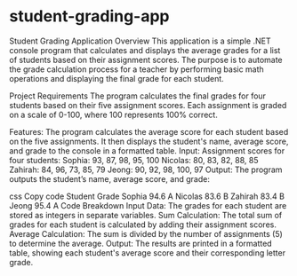 # student-grading-app
Student Grading Application
Overview
This application is a simple .NET console program that calculates and displays the average grades for a list of students based on their assignment scores. The purpose is to automate the grade calculation process for a teacher by performing basic math operations and displaying the final grade for each student.

Project Requirements
The program calculates the final grades for four students based on their five assignment scores. Each assignment is graded on a scale of 0-100, where 100 represents 100% correct.

Features:
The program calculates the average score for each student based on the five assignments.
It then displays the student's name, average score, and grade to the console in a formatted table.
Input:
Assignment scores for four students:
Sophia: 93, 87, 98, 95, 100
Nicolas: 80, 83, 82, 88, 85
Zahirah: 84, 96, 73, 85, 79
Jeong: 90, 92, 98, 100, 97
Output:
The program outputs the student’s name, average score, and grade:

css
Copy code
Student         Grade
Sophia          94.6    A
Nicolas         83.6    B
Zahirah         83.4    B
Jeong           95.4    A
Code Breakdown
Input Data: The grades for each student are stored as integers in separate variables.
Sum Calculation: The total sum of grades for each student is calculated by adding their assignment scores.
Average Calculation: The sum is divided by the number of assignments (5) to determine the average.
Output: The results are printed in a formatted table, showing each student's average score and their corresponding letter grade.
